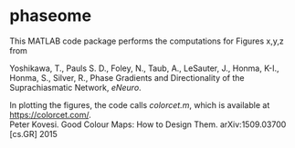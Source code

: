 # phaseome

This MATLAB code package performs the computations for Figures x,y,z from

Yoshikawa, T., Pauls S. D., Foley, N., Taub, A., LeSauter, J., Honma, K-I., Honma, S., Silver, R., Phase Gradients and Directionality of the Suprachiasmatic Network, *eNeuro*.

In plotting the figures, the code calls _colorcet.m_, which is available at https://colorcet.com/.  
Peter Kovesi. Good Colour Maps: How to Design Them.
arXiv:1509.03700 [cs.GR] 2015
